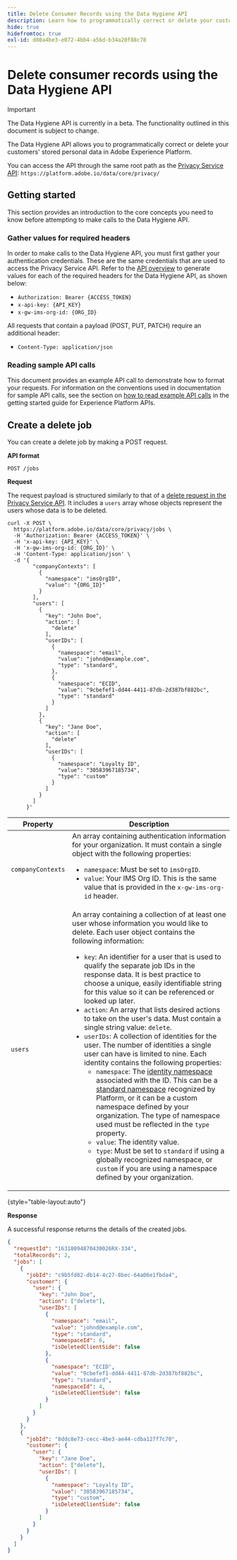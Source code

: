 ```yaml
---
title: Delete Consumer Records using the Data Hygiene API
description: Learn how to programmatically correct or delete your customers' stored personal data in Adobe Experience Platform.
hide: true
hidefromtoc: true
exl-id: d80a4be3-e072-4bb4-a56d-b34a20f88c78
---
```

# Delete consumer records using the Data Hygiene API

>[!IMPORTANT]
>
>The Data Hygiene API is currently in a beta. The functionality outlined in this document is subject to change.

The Data Hygiene API allows you to programmatically correct or delete your customers' stored personal data in Adobe Experience Platform.

You can access the API through the same root path as the [Privacy Service API](../../privacy-service/api/overview.md): `https://platform.adobe.io/data/core/privacy/`

## Getting started

This section provides an introduction to the core concepts you need to know before attempting to make calls to the Data Hygiene API.

### Gather values for required headers

In order to make calls to the Data Hygiene API, you must first gather your authentication credentials. These are the same credentials that are used to access the Privacy Service API. Refer to the [API overview](./overview.md#getting-started) to generate values for each of the required headers for the Data Hygiene API, as shown below:

* `Authorization: Bearer {ACCESS_TOKEN}`
* `x-api-key: {API_KEY}`
* `x-gw-ims-org-id: {ORG_ID}`

All requests that contain a payload (POST, PUT, PATCH) require an additional header:

* `Content-Type: application/json`

### Reading sample API calls

This document provides an example API call to demonstrate how to format your requests. For information on the conventions used in documentation for sample API calls, see the section on [how to read example API calls](../../landing/api-guide.md#sample-api) in the getting started guide for Experience Platform APIs.

## Create a delete job

You can create a delete job by making a POST request.

**API format**

```http
POST /jobs
```

**Request**

The request payload is structured similarly to that of a [delete request in the Privacy Service API](../../privacy-service/api/privacy-jobs.md#access-delete). It includes a `users` array whose objects represent the users whose data is to be deleted.

```shell
curl -X POST \
  https://platform.adobe.io/data/core/privacy/jobs \
  -H 'Authorization: Bearer {ACCESS_TOKEN}' \
  -H 'x-api-key: {API_KEY}' \
  -H 'x-gw-ims-org-id: {ORG_ID}' \
  -H 'Content-Type: application/json' \
  -d '{
        "companyContexts": [
          {
            "namespace": "imsOrgID",
            "value": "{ORG_ID}"
          }
        ],
        "users": [
          {
            "key": "John Doe",
            "action": [
              "delete"
            ],
            "userIDs": [
              {
                "namespace": "email",
                "value": "johnd@example.com",
                "type": "standard",
              },
              {
                "namespace": "ECID",
                "value": "9cbefef1-dd44-4411-87db-2d387bf882bc",
                "type": "standard"
              }
            ]
          },
          {
            "key": "Jane Doe",
            "action": [
              "delete"
            ],
            "userIDs": [
              {
                "namespace": "Loyalty ID",
                "value": "30583967185734",
                "type": "custom"
              }
            ]
          }
        ]
      }'
```

| Property | Description |
| --- | --- |
| `companyContexts` | An array containing authentication information for your organization. It must contain a single object with the following properties: <ul><li>`namespace`: Must be set to `imsOrgID`.</li><li>`value`: Your IMS Org ID. This is the same value that is provided in the `x-gw-ims-org-id` header.</li></ul> |
| `users` | An array containing a collection of at least one user whose information you would like to delete. Each user object contains the following information: <ul><li>`key`: An identifier for a user that is used to qualify the separate job IDs in the response data. It is best practice to choose a unique, easily identifiable string for this value so it can be referenced or looked up later.</li><li>`action`: An array that lists desired actions to take on the user's data. Must contain a single string value: `delete`.</li><li>`userIDs`: A collection of identities for the user. The number of identities a single user can have is limited to nine. Each identity contains the following properties: <ul><li>`namespace`: The [identity namespace](../../identity-service/namespaces.md) associated with the ID. This can be a [standard namespace](../../privacy-service/api/appendix.md#standard-namespaces) recognized by Platform, or it can be a custom namespace defined by your organization. The type of namespace used must be reflected in the `type` property.</li><li>`value`: The identity value.</li><li>`type`: Must be set to `standard` if using a globally recognized namespace, or `custom` if you are using a namespace defined by your organization.</li></ul></li></ul> |

{style="table-layout:auto"}

**Response**

A successful response returns the details of the created jobs.

```json
{
  "requestId": "16318094870430026RX-334",
  "totalRecords": 2,
  "jobs": [
    {
      "jobId": "c9b5fd82-db14-4c27-8bec-64a06e1fbda4",
      "customer": {
        "user": {
          "key": "John Doe",
          "action": ["delete"],
          "userIDs": [
            {
              "namespace": "email",
              "value": "johnd@example.com",
              "type": "standard",
              "namespaceId": 6,
              "isDeletedClientSide": false
            },
            {
              "namespace": "ECID",
              "value": "9cbefef1-dd44-4411-87db-2d387bf882bc",
              "type": "standard",
              "namespaceId": 4,
              "isDeletedClientSide": false
            }
          ]
        }
      }
    },
    {
      "jobId": "8ddc8e73-cecc-4be3-ae44-cdba127f7c70",
      "customer": {
        "user": {
          "key": "Jane Doe",
          "action": ["delete"],
          "userIDs": [
            {
              "namespace": "Loyalty ID",
              "value": "30583967185734",
              "type": "custom",
              "isDeletedClientSide": false
            }
          ]
        }
      }
    }
  ]
}
```
